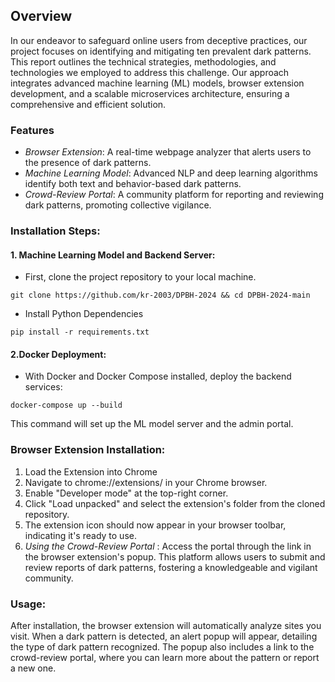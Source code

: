 ## Overview
In our endeavor to safeguard online users from deceptive practices, our project focuses on identifying and mitigating ten prevalent dark patterns. This report outlines the technical strategies, methodologies, and technologies we employed to address this challenge. Our approach integrates advanced machine learning (ML) models, browser extension development, and a scalable microservices architecture, ensuring a comprehensive and efficient solution.

### Features
- _Browser Extension_: A real-time webpage analyzer that alerts users to the presence of dark patterns.
- _Machine Learning Model_: Advanced NLP and deep learning algorithms identify both text and behavior-based dark patterns.
- _Crowd-Review Portal_: A community platform for reporting and reviewing dark patterns, promoting collective vigilance.

### Installation Steps:

#### 1. Machine Learning Model and Backend Server:

- First, clone the project repository to your local machine.
```
git clone https://github.com/kr-2003/DPBH-2024 && cd DPBH-2024-main
```


- Install Python Dependencies
```
pip install -r requirements.txt
```


#### 2.Docker Deployment:

- With Docker and Docker Compose installed, deploy the backend services:
```
docker-compose up --build
```
This command will set up the ML model server and the admin portal.

### Browser Extension Installation:

1. Load the Extension into Chrome
2. Navigate to chrome://extensions/ in your Chrome browser.
3. Enable "Developer mode" at the top-right corner.
4. Click "Load unpacked" and select the extension's folder from the cloned repository.
5. The extension icon should now appear in your browser toolbar, indicating it's ready to use.
6. _Using the Crowd-Review Portal_ : Access the portal through the link in the browser extension's popup. This platform allows users to submit and review reports of dark patterns, fostering a knowledgeable and vigilant community.

### Usage:
After installation, the browser extension will automatically analyze sites you visit. When a dark pattern is detected, an alert popup will appear, detailing the type of dark pattern recognized. The popup also includes a link to the crowd-review portal, where you can learn more about the pattern or report a new one.

